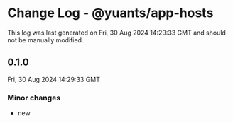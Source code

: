 # Change Log - @yuants/app-hosts

This log was last generated on Fri, 30 Aug 2024 14:29:33 GMT and should not be manually modified.

## 0.1.0
Fri, 30 Aug 2024 14:29:33 GMT

### Minor changes

- new

